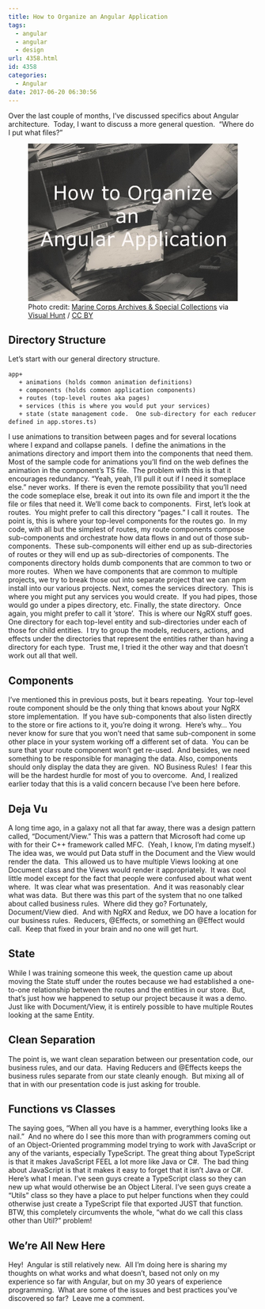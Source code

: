 ```yaml
---
title: How to Organize an Angular Application
tags:
  - angular
  - angular
  - design
url: 4358.html
id: 4358
categories:
  - Angular
date: 2017-06-20 06:30:56
---
```


Over the last couple of months, I’ve discussed specifics about Angular architecture.  Today, I want to discuss a more general question.  “Where do I put what files?” <figure>![](/uploads/2017/06/2017-06-10.jpg "How to Organize an Angular Application")<figcaption>Photo credit: [Marine Corps Archives & Special Collections](//www.flickr.com/photos/usmcarchives/9524920862/) via [Visual Hunt](//visualhunt.com/re/4307a6) / [ CC BY](//creativecommons.org/licenses/by/2.0/)</figcaption></figure>

<!-- more --> 

Directory Structure
-------------------

Let’s start with our general directory structure.

    app+
       + animations (holds common animation definitions)
       + components (holds common application components)
       + routes (top-level routes aka pages)
       + services (this is where you would put your services)
       + state (state management code.  One sub-directory for each reducer defined in app.stores.ts)

I use animations to transition between pages and for several locations where I expand and collapse panels.  I define the animations in the animations directory and import them into the components that need them.  Most of the sample code for animations you’ll find on the web defines the animation in the component’s TS file.  The problem with this is that it encourages redundancy. “Yeah, yeah, I’ll pull it out if I need it someplace else.” never works.  If there is even the remote possibility that you’ll need the code someplace else, break it out into its own file and import it the the file or files that need it. We’ll come back to components.  First, let’s look at routes.  You might prefer to call this directory “pages.” I call it routes.  The point is, this is where your top-level components for the routes go.  In my code, with all but the simplest of routes, my route components compose sub-components and orchestrate how data flows in and out of those sub-components.  These sub-components will either end up as sub-directories of routes or they will end up as sub-directories of components. The components directory holds dumb components that are common to two or more routes.  When we have components that are common to multiple projects, we try to break those out into separate project that we can npm install into our various projects. Next, comes the services directory.  This is where you might put any services you would create.  If you had pipes, those would go under a pipes directory, etc. Finally, the state directory.  Once again, you might prefer to call it ‘store’.  This is where our NgRX stuff goes.  One directory for each top-level entity and sub-directories under each of those for child entities.  I try to group the models, reducers, actions, and effects under the directories that represent the entities rather than having a directory for each type.  Trust me, I tried it the other way and that doesn’t work out all that well.

Components
----------

I’ve mentioned this in previous posts, but it bears repeating.  Your top-level route component should be the only thing that knows about your NgRX store implementation.  If you have sub-components that also listen directly to the store or fire actions to it, you’re doing it wrong.  Here’s why… You never know for sure that you won’t need that same sub-component in some other place in your system working off a different set of data.  You can be sure that your route component won’t get re-used.  And besides, we need something to be responsible for managing the data. Also, components should only display the data they are given.  NO Business Rules!  I fear this will be the hardest hurdle for most of you to overcome.  And, I realized earlier today that this is a valid concern because I’ve been here before.

Deja Vu
-------

A long time ago, in a galaxy not all that far away, there was a design pattern called, “Document/View.” This was a pattern that Microsoft had come up with for their C++ framework called MFC.  (Yeah, I know, I’m dating myself.)  The idea was, we would put Data stuff in the Document and the View would render the data.  This allowed us to have multiple Views looking at one Document class and the Views would render it appropriately.  It was cool little model except for the fact that people were confused about what went where.  It was clear what was presentation.  And it was reasonably clear what was data.  But there was this part of the system that no one talked about called business rules.  Where did they go? Fortunately, Document/View died.  And with NgRX and Redux, we DO have a location for our business rules.  Reducers, @Effects, or something an @Effect would call.  Keep that fixed in your brain and no one will get hurt.

State
-----

While I was training someone this week, the question came up about moving the State stuff under the routes because we had established a one-to-one relationship between the routes and the entities in our store.  But, that’s just how we happened to setup our project because it was a demo.  Just like with Document/View, it is entirely possible to have multiple Routes looking at the same Entity.

Clean Separation
----------------

The point is, we want clean separation between our presentation code, our business rules, and our data.  Having Reducers and @Effects keeps the business rules separate from our state cleanly enough.  But mixing all of that in with our presentation code is just asking for trouble.

Functions vs Classes
--------------------

The saying goes, “When all you have is a hammer, everything looks like a nail.”  And no where do I see this more than with programmers coming out of an Object-Oriented programming model trying to work with JavaScript or any of the variants, especially TypeScript. The great thing about TypeScript is that it makes JavaScript FEEL a lot more like Java or C#.  The bad thing about JavaScript is that it makes it easy to forget that it isn’t Java or C#.  Here’s what I mean. I’ve seen guys create a TypeScript class so they can new up what would otherwise be an Object Literal. I’ve seen guys create a “Utils” class so they have a place to put helper functions when they could otherwise just create a TypeScript file that exported JUST that function.  BTW, this completely circumvents the whole, “what do we call this class other than Util?” problem!

We’re All New Here
------------------

Hey!  Angular is still relatively new.  All I’m doing here is sharing my thoughts on what works and what doesn’t, based not only on my experience so far with Angular, but on my 30 years of experience programming.  What are some of the issues and best practices you’ve discovered so far?  Leave me a comment.
